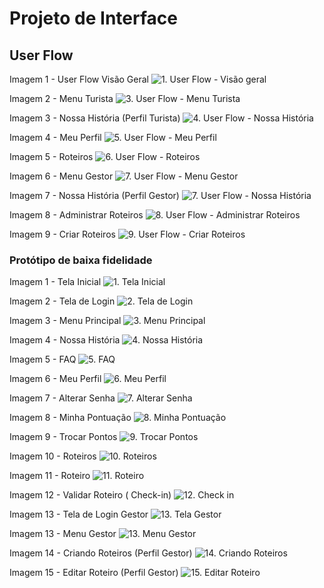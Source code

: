 
# Projeto de Interface

## User Flow

Imagem 1 - User Flow Visão Geral
![1. User Flow - Visão geral ](https://github.com/ICEI-PUC-Minas-PMV-ADS/TRAIL-Ferramenta-de-check-in--T6--Grupo-01/blob/main/documentos/img/1%20VIS%C4%80O%20GERAL.png)


Imagem 2 - Menu Turista
![3. User Flow - Menu Turista  ](https://github.com/ICEI-PUC-Minas-PMV-ADS/TRAIL-Ferramenta-de-check-in--T6--Grupo-01/blob/main/documentos/img/2%20%20MENU%20TURISTA.png)


Imagem 3 - Nossa História (Perfil Turista)
![4. User Flow - Nossa História ](https://github.com/ICEI-PUC-Minas-PMV-ADS/TRAIL-Ferramenta-de-check-in--T6--Grupo-01/blob/main/documentos/img/3%20NOSSA%20HIST%C3%93RIA.png)


Imagem 4 - Meu Perfil
![5. User Flow - Meu Perfil](https://github.com/ICEI-PUC-Minas-PMV-ADS/TRAIL-Ferramenta-de-check-in--T6--Grupo-01/blob/main/documentos/img/4%20MEU%20PERFIL.png)


Imagem 5 - Roteiros
![6. User Flow - Roteiros](https://github.com/ICEI-PUC-Minas-PMV-ADS/TRAIL-Ferramenta-de-check-in--T6--Grupo-01/blob/main/documentos/img/5%20ROTEIROS.png)


Imagem 6 - Menu Gestor 
![7. User Flow - Menu Gestor](https://github.com/ICEI-PUC-Minas-PMV-ADS/TRAIL-Ferramenta-de-check-in--T6--Grupo-01/blob/main/documentos/img/6%20%20MENU%20GESTOR.png)


Imagem 7 - Nossa História (Perfil Gestor)
![7. User Flow - Nossa História](https://github.com/ICEI-PUC-Minas-PMV-ADS/TRAIL-Ferramenta-de-check-in--T6--Grupo-01/blob/main/documentos/img/7%20NOSSA%20HIST%C3%93RIA.png)


Imagem 8 - Administrar Roteiros 
![8. User Flow - Administrar Roteiros](https://github.com/ICEI-PUC-Minas-PMV-ADS/TRAIL-Ferramenta-de-check-in--T6--Grupo-01/blob/main/documentos/img/8%20ADMINISTRAR%20ROTEIROS.png)


Imagem 9 - Criar Roteiros 
![9. User Flow - Criar Roteiros](https://github.com/ICEI-PUC-Minas-PMV-ADS/TRAIL-Ferramenta-de-check-in--T6--Grupo-01/blob/main/documentos/img/9%20CRIAR%20ROTEIROS.png)


### Protótipo de baixa fidelidade
Imagem 1 - Tela Inicial 
![1. Tela Inicial ](https://github.com/ICEI-PUC-Minas-PMV-ADS/TRAIL-Ferramenta-de-check-in--T6--Grupo-01/blob/main/documentos/img/1%20MAIN.png)


Imagem 2 - Tela de Login 
![2. Tela de Login ](https://github.com/ICEI-PUC-Minas-PMV-ADS/TRAIL-Ferramenta-de-check-in--T6--Grupo-01/blob/main/documentos/img/2%20LOGIN%20TURISTA.png)


Imagem 3 - Menu Principal 
![3. Menu Principal ](https://github.com/ICEI-PUC-Minas-PMV-ADS/TRAIL-Ferramenta-de-check-in--T6--Grupo-01/blob/main/documentos/img/3%20MENU%20PRINCIPAL.png)


Imagem 4 - Nossa História 
![4. Nossa História ](https://github.com/ICEI-PUC-Minas-PMV-ADS/TRAIL-Ferramenta-de-check-in--T6--Grupo-01/blob/main/documentos/img/4NOSSA%20HIST%C3%93RIA.png)


Imagem 5 - FAQ
![5. FAQ](https://github.com/ICEI-PUC-Minas-PMV-ADS/TRAIL-Ferramenta-de-check-in--T6--Grupo-01/blob/main/documentos/img/5%20Faq.png)


Imagem 6 - Meu Perfil 
![6. Meu Perfil](https://github.com/ICEI-PUC-Minas-PMV-ADS/TRAIL-Ferramenta-de-check-in--T6--Grupo-01/blob/main/documentos/img/6%20MEU%20PERFIL.png)


Imagem 7 - Alterar Senha 
![7. Alterar Senha](https://github.com/ICEI-PUC-Minas-PMV-ADS/TRAIL-Ferramenta-de-check-in--T6--Grupo-01/blob/main/documentos/img/7%20ALTERAR%20SENHA.png)


Imagem 8 - Minha Pontuação 
![8. Minha Pontuação](https://github.com/ICEI-PUC-Minas-PMV-ADS/TRAIL-Ferramenta-de-check-in--T6--Grupo-01/blob/main/documentos/img/8%20MINHA%20PONTUA%C3%87%C4%80O.png)


Imagem 9 - Trocar Pontos
![9. Trocar Pontos](https://github.com/ICEI-PUC-Minas-PMV-ADS/TRAIL-Ferramenta-de-check-in--T6--Grupo-01/blob/main/documentos/img/9%20MINHA%20PONTUA%C3%87%C4%80O.png)


Imagem 10 - Roteiros 
![10. Roteiros](https://github.com/ICEI-PUC-Minas-PMV-ADS/TRAIL-Ferramenta-de-check-in--T6--Grupo-01/blob/main/documentos/img/10%20ROTEIROS.png)


Imagem 11 - Roteiro 
![11. Roteiro](https://github.com/ICEI-PUC-Minas-PMV-ADS/TRAIL-Ferramenta-de-check-in--T6--Grupo-01/blob/main/documentos/img/11%20ROTEIRO%2001.png)


Imagem 12 - Validar Roteiro ( Check-in)
![12. Check in](https://github.com/ICEI-PUC-Minas-PMV-ADS/TRAIL-Ferramenta-de-check-in--T6--Grupo-01/blob/main/documentos/img/14%20Validar%20Roteiro.png)



Imagem 13 - Tela de Login Gestor
![13. Tela Gestor](https://github.com/ICEI-PUC-Minas-PMV-ADS/TRAIL-Ferramenta-de-check-in--T6--Grupo-01/blob/main/documentos/img/17%20LOGIN%20GESTOR.png)


Imagem 13 - Menu Gestor 
![13. Menu Gestor](https://github.com/ICEI-PUC-Minas-PMV-ADS/TRAIL-Ferramenta-de-check-in--T6--Grupo-01/blob/main/documentos/img/21%20MENU%20PRINCIPAL.png)


Imagem 14 - Criando Roteiros (Perfil Gestor)
![14. Criando Roteiros](https://github.com/ICEI-PUC-Minas-PMV-ADS/TRAIL-Ferramenta-de-check-in--T6--Grupo-01/blob/main/documentos/img/19%20Criando%20roteitos.png)


Imagem 15 - Editar Roteiro (Perfil Gestor) 
![15. Editar Roteiro](https://github.com/ICEI-PUC-Minas-PMV-ADS/TRAIL-Ferramenta-de-check-in--T6--Grupo-01/blob/main/documentos/img/20%20CUSTOMIZAR%20ROTEIROS.png)

 
